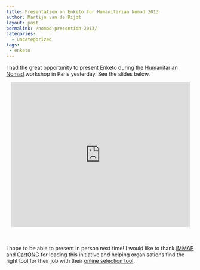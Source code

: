 ```yaml
---
title: Presentation on Enketo for Humanitarian Nomad 2013
author: Martijn van de Rijdt
layout: post
permalink: /nomad-presention-2013/
categories:
  - Uncategorized
tags:
 - enketo
---
```


I had the great opportunity to present Enketo during the [Humanitarian Nomad](http://humanitarian-nomad.org/) workshop in Paris yesterday. See the slides below.

<iframe style="display: block; margin: 0 auto;" src="https://docs.google.com/presentation/d/1vW75DmQrbK91l8AVrKYx2UR7b7EQgqcEOfSfQhF9iWY/embed?start=false&loop=false&delayms=3000" frameborder="0" width="480" height="389" allowfullscreen="true" mozallowfullscreen="true" webkitallowfullscreen="true"></iframe>

<br/><br/>
I hope to be able to present in person next time! I would like to thank [iMMAP](http://www.immap.org/) and [CartONG](http://cartong.org/) for leading this initiative and helping organisations find the right tool for their job with their [online selection tool](http://humanitarian-nomad.org/online-selection-tool/).



